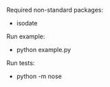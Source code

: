 Required non-standard packages:
 - isodate

Run example:
 - python example.py
 
Run tests:
 - python -m nose
